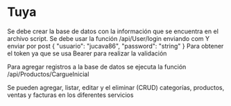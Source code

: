 # Tuya

Se debe crear la base de datos con la información que se encuentra en el archivo script.
Se debe usar la función /api/User/login enviando com
Y enviar por post 
{
  "usuario": "jucava86",
  "password": "string"
}
Para obtener el token ya que se usa Bearer  para realizar la validación


Para agregar registros a la base de datos se ejecuta la función /api/Productos/CargueInicial


Se pueden agregar, listar, editar y el eliminar (CRUD) categorías, productos, ventas y facturas en los diferentes servicios  